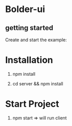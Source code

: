 # Bolder-ui

## getting started

<!-- START install generated instructions please keep comment here to allow auto update -->
<!-- DON'T EDIT THIS SECTION, INSTEAD RE-RUN yarn update-examples TO UPDATE -->
Create and start the example:

# Installation

1. npm install

2. cd server && npm install

<!-- END install generated instructions please keep comment here to allow auto update -->


# Start Project

1. npm start  => will run client

```"# bolder-ui" 
